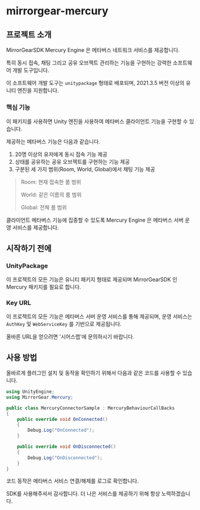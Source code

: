 # mirrorgear-mercury
## 프로젝트 소개
MirrorGearSDK Mercury Engine 은 메타버스 네트워크 서비스를 제공합니다.

특히 동시 접속, 채팅 그리고 공유 오브젝트 관리하는 기능을 구현하는 강력한 소프트웨어 개발 도구입니다.

이 소프트웨어 개발 도구는 `unitypackage` 형태로 배포되며, 2021.3.5 버전 이상의 유니티 엔진을 지원합니다.

### 핵심 기능
이 패키지를 사용하면 Unity 엔진을 사용하여 메타버스 클라이언트 기능을 구현할 수 있습니다.

제공하는 메타버스 기능은 다음과 같습니다.

1. 20명 이상의 유저에게 동시 접속 기능 제공
2. 상태를 공유하는 공유 오브젝트를 구현하는 기능 제공
3. 구분된 세 가지 범위(Room, World, Global)에서 채팅 기능 제공

> Room: 현재 접속한 룸 범위
> 
> World: 같은 이름의 룸 범위
> 
> Global: 전체 룸 범위

클라이언트 메타버스 기능에 집중할 수 있도록 Mercury Engine 은 메타버스 서버 운영 서비스를 제공합니다.

## 시작하기 전에
### UnityPackage
이 프로젝트의 모든 기능은 유니티 패키지 형태로 제공되며 MirrorGearSDK 인 Mercury 패키지를 필요로 합니다.

### Key URL
이 프로젝트의 모든 기능은 메타버스 서버 운영 서비스를 통해 제공되며, 운영 서비스는 `AuthKey` 및 `WebServiceKey` 를 기반으로 제공됩니다.

올바른 URL을 얻으려면 '시어스랩'에 문의하시기 바랍니다.


## 사용 방법
올바르게 플러그인 설치 및 동작을 확인하기 위해서 다음과 같은 코드를 사용할 수 있습니다.
```c#
using UnityEngine;
using MirrorGear.Mercury;

public class MercuryConnectorSample : MercuryBehaviourCallBacks
{
	public override void OnConnected()
	{
		Debug.Log("OnConnected");
	}

	public override void OnDisconnected()
	{
		Debug.Log("OnDisconnected");
	}
}
```
코드 동작은 메타버스 서비스 연결/해제를 로그로 확인합니다.

SDK를 사용해주셔서 감사합니다. 더 나은 서비스를 제공하기 위해 항상 노력하겠습니다.
